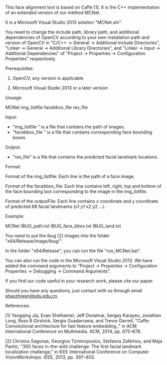 This face alignment tool is based on Caffe [1]. It is the C++ implementation of an extended version of our method MCNet.

It is a Microsoft Visual Studio 2013 solution "MCNet.sln". 

You need to change the include path, library path, and additional dependencies of OpenCV according to your own installation path and version of OpenCV in "C/C++ -> General -> Additional Include Directories", "Linker -> General -> Additional Library Directories", and "Linker -> Input -> Additional Dependencies" of "Project -> Properties -> Configuration Properties" respectively.


Prerequisites:

1. OpenCV, any version is applicable

2. Microsoft Visual Studio 2013 or a later version 


Usuage:

MCNet img_listfile facebbox_file res_file

Input:
- "img_listfile " is a file that contains the path of images. 
- "facebbox_file " is a file that contains corresponding face bounding boxes.

Output:
- "res_file" is a file that contains the predicted facial landmark locations.


Format:

Format of the img_listfile:
Each line is the path of a face image.

Format of the facebbox_file:
Each line contains left, right, top and bottom of the face bounding box corresponding to the image in the img_listfile.

Format of the outputFile:
Each line contains x coordinate and y coordinate of predicted 68 facial landmarks (x1 y1 x2 y2 ...).


Example:

MCNet IBUG_path.txt IBUG_face_bbox.txt IBUG_land.txt

You need to put the ibug [2] images into the folder "x64/Release/image/ibug/".

In the folder "x64/Release", you can run the file "run_MCNet.bat".

You can also run the code in the Microsoft Visual Studio 2013. We have added the command arguments to "Project -> Properties -> Configuration Properties -> Debugging -> Command Arguments".

If you find our code useful in your research work, please cite our paper.

Should you have any questions, just contact with us through email shaozhiwen@sjtu.edu.cn.


References:

[1] Yangqing Jia, Evan Shelhamer, Jeff Donahue, Sergey Karayev, Jonathan Long, Ross B Girshick, Sergio Guadarrama, and Trevor Darrell, "Caffe: Convolutional architecture for fast feature embedding.," in ACM International Conference on Multimedia. ACM, 2014, pp. 675–678.

[2] Christos Sagonas, Georgios Tzimiropoulos, Stefanos Zafeiriou, and Maja Pantic, "300 faces in-the-wild challenge: The first facial landmark localization challenge," in IEEE International Conference on Computer VisionWorkshops. IEEE, 2013, pp. 397–403.
